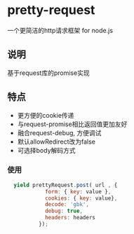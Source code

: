 # pretty-request
一个更简洁的http请求框架 for node.js

## 说明

基于request库的promise实现

## 特点

- 更方便的cookie传递
- 与request-promise相比返回值更加友好
- 融合request-debug, 方便调试
- 默认allowRedirect改为false
- 可选择body解码方式


### 使用

```javascript
  yield prettyRequest.post( url , {
            form: { key: value },
            cookies: { key: value},
            decode: 'gbk',
            debug: true,
            headers: headers
          });
```